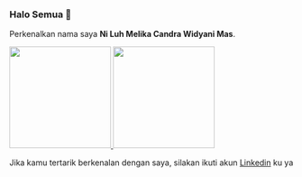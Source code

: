 ### Halo Semua 👋


Perkenalkan nama saya **Ni Luh Melika Candra Widyani Mas**.


<p align="left">
<a href="https://github.com/melikacwm">
  <img height="180em" src="https://github-readme-stats-eight-theta.vercel.app/api?username=melikacwm&show_icons=true&theme=algolia&include_all_commits=true&count_private=true"/>
  <img height="180em" src="https://github-readme-stats-eight-theta.vercel.app/api/top-langs/?username=melikacwm&layout=compact&langs_count=8&theme=algolia"/>
</a>
</p>

Jika kamu tertarik berkenalan dengan saya, silakan ikuti akun [Linkedin](https://www.linkedin.com/in/melika-candra/) ku ya
<!--
**melikacwm/melikacwm** is a ✨ _special_ ✨ repository because its `README.md` (this file) appears on your GitHub profile.

Here are some ideas to get you started:

- 🔭 I’m currently working on ...
- 🌱 I’m currently learning ...
- 👯 I’m looking to collaborate on ...
- 🤔 I’m looking for help with ...
- 💬 Ask me about ...
- 📫 How to reach me: ...
- 😄 Pronouns: ...
- ⚡ Fun fact: ...
-->
